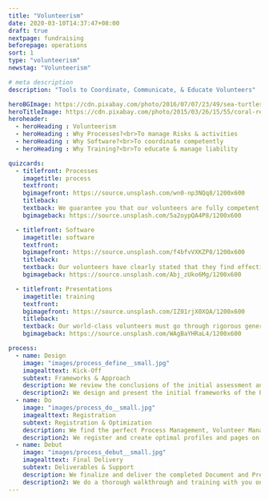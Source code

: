 ```yaml
---
title: "Volunteerism"
date: 2020-03-10T14:37:47+08:00
draft: true
nextpage: fundraising
beforepage: operations 
sort: 1
type: "volunteerism"
newstag: "Volunteerism"

# meta description
description: "Tools to Coordinate, Communicate, & Educate Volunteers"

heroBGImage: https://cdn.pixabay.com/photo/2016/07/07/23/49/sea-turtles-1503461_1280.jpg
heroTitleImage: https://cdn.pixabay.com/photo/2015/03/26/15/55/coral-reef-692957_1280.jpg
heroheader:
  - heroHeading : Volunteerism
  - heroHeading : Why Processes?<br>To manage Risks & activities
  - heroHeading : Why Software?<br>To coordinate competently
  - heroHeading : Why Training?<br>To educate & manage liability

quizcards:
  - titlefront: Processes
    imagetitle: process
    textfront: 
    bgimagefront: https://source.unsplash.com/wn0-np3NQq8/1200x600
    titleback: 
    textback: We guarantee you that our volunteers are fully competent and capable.<br><br>In the same way, we also guarantee our volunteers that you will have the best Processes to manage both them and all potential risks completely.<br><br>We create fully detailed Guides that provide you the step-by-step guide to expertly coordinate and communicate with our volunteers during their service.<br><br>We also deploy the most effective Process Optimization tools for you (Trello, Slack, etc.) and train you on them fully.<br><br>**NOTE** - The document and tools will be specialized for Ecotourism Volunteers (if for an Ecotourism organization) or Online Volunteers (if the volunteer is specifically online only).
    bgimageback: https://source.unsplash.com/5a2oypQA4P8/1200x600

  - titlefront: Software
    imagetitle: software
    textfront: 
    bgimagefront: https://source.unsplash.com/f4bfvVXKZP8/1200x600
    titleback: 
    textback: Our volunteers have clearly stated that they find effective communication and coordination systems critical to how well they perform their duties.<br><br>Organizations have also stated that having great tools helps them mobilize volunteers better, greatly lowering their operating costs.<br><br>We deploy the best software for you that meets both your operational and cost constraints (yes, free options are also included!) and set you up with a stellar profile and sign-up page for volunteers.<br><br>And, of course, our job won't be finished until we train you and your staff to operate this software - including making changes, assigning tasks, managing resources, creating events, and tracking time - like a pro yourself.
    bgimageback: https://source.unsplash.com/Abj_zUko6Mg/1200x600

  - titlefront: Presentations
    imagetitle: training
    textfront: 
    bgimagefront: https://source.unsplash.com/IZ01rjX0XQA/1200x600
    titleback: 
    textback: Our world-class volunteers must go through rigorous general training with us before they can join our team.<br><br>We require then that you have excellent orientations for our volunteers so they have a clear understanding of their duties and risks during their service.<br><br>We capture all the key data about your organization and create amazing orientations to vastly elevate the quality and security of the volunteer's service.<br><br>**NOTE** - The vast majority of volunteers, especially those highly skilled and/or younger, greatly prefer to complete their training online whenever possible.<br><br>We set you up and train you on using Collaboration Software to do online training effectively.
    bgimageback: https://source.unsplash.com/WAgBaYHRaL4/1200x600

process:
  - name: Design
    image: "images/process_define__small.jpg"
    imagealttext: Kick-Off
    subtext: Frameworks & Approach
    description: We review the conclusions of the initial assessment and create an approach to implement the new Processes, Tools, and Training Programs.
    description2: We design and present the initial frameworks of the Process Document and Training Presentation to you and validate that our approach aligns with your organization's theme.
  - name: Do
    image: "images/process_do__small.jpg"
    imagealttext: Registration
    subtext: Registration & Optimization
    description: We find the perfect Process Management, Volunteer Management, and Online Collaboration/Training Software for your needs.
    description2: We register and create optimal profiles and pages on all of the sourced software for you, ensuring that all technical requirements are addressed.
  - name: Debut
    image: "images/process_debut__small.jpg"
    imagealttext: Final Delivery
    subtext: Deliverables & Support
    description: We finalize and deliver the completed Document and Presentation, alongside all of the fully registered and set up Software.
    description2: We do a thorough walkthrough and training with you on all of the Deliverables. And we do provide you with unlimited ongoing support should you ever need it.
---
```

